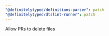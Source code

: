 ```yaml
---
"@definitelytyped/definitions-parser": patch
"@definitelytyped/dtslint-runner": patch
---
```


Allow PRs to delete files
